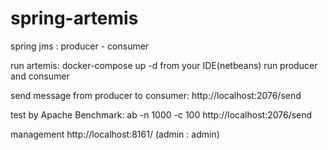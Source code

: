 # spring-artemis
spring jms : producer - consumer

run artemis: docker-compose up -d
from your IDE(netbeans) run producer and consumer

send message from producer to consumer: http://localhost:2076/send

test by Apache Benchmark: ab -n 1000 -c 100 http://localhost:2076/send

management http://localhost:8161/ (admin : admin)
